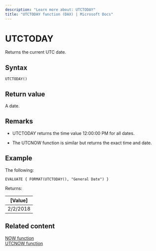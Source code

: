 ```yaml
---
description: "Learn more about: UTCTODAY"
title: "UTCTODAY function (DAX) | Microsoft Docs"
---
```

# UTCTODAY

Returns the current UTC date.

## Syntax  
  
```dax
UTCTODAY()  
```
  
## Return value

A date.  
  
## Remarks  

- UTCTODAY returns the time value 12:00:00 PM for all dates.

- The UTCNOW function is similar but returns the exact time and date.
  
## Example

The following:
  
```dax
EVALUATE { FORMAT(UTCTODAY(), "General Date") }
```

Returns:

|[Value]  |
|---------|
|2/2/2018    |

## Related content

[NOW function](now-function-dax.md)  
[UTCNOW function](utcnow-function-dax.md)  
